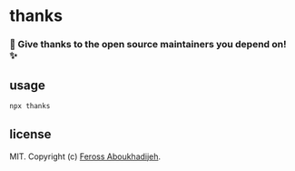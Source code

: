 # thanks

### 🙌 Give thanks to the open source maintainers you depend on! ✨

## usage

```js
npx thanks
```

## license

MIT. Copyright (c) [Feross Aboukhadijeh](https://feross.org).

